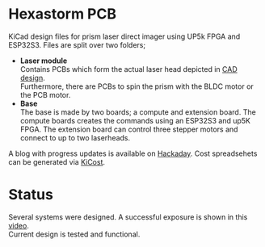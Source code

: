 # Hexastorm PCB
KiCad design files for prism laser direct imager using UP5k FPGA and ESP32S3.
Files are split over two folders;
 * **Laser module**  
    Contains PCBs which form the actual laser head depicted in  [CAD design](https://github.com/hstarmans/hexastorm_design).  
    Furthermore, there are PCBs to spin the prism with the BLDC motor or the PCB motor.
 * **Base**  
    The base is made by two boards; a compute and extension board.
    The compute boards creates the commands using an ESP32S3 and up5K FPGA. 
    The extension board can control three stepper motors and connect to up to two laserheads.  
    
A blog with progress updates is available on [Hackaday](https://hackaday.io/project/21933-open-hardware-fast-high-resolution-laser). 
Cost spreadsehets can be generated via [KiCost](https://github.com/hildogjr/KiCost).

# Status
Several systems were designed. A successful exposure is shown in this [video](https://youtu.be/dR09Tev0cPk).  
Current design is tested and functional.

